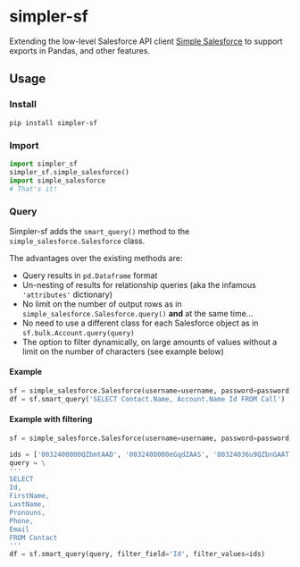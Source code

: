 # simpler-sf
Extending the low-level Salesforce API client [Simple Salesforce](https://github.com/simple-salesforce/simple-salesforce) to support exports in Pandas, and other features.

## Usage
### Install
`pip install simpler-sf`

### Import
```python
import simpler_sf
simpler_sf.simple_salesforce()
import simple_salesforce
# That's it!
```
### Query
Simpler-sf adds the `smart_query()` method to the `simple_salesforce.Salesforce` class.

The advantages over the existing methods are:
- Query results in `pd.Dataframe` format
- Un-nesting of results for relationship queries (aka the infamous `'attributes'` dictionary) 
- No limit on the number of output rows as in `simple_salesforce.Salesforce.query()` **and** at the same time...
- No need to use a different class for each Salesforce object as in `sf.bulk.Account.query(query)`
- The option to filter dynamically, on large amounts of values without a limit on the number of characters (see example below)

#### Example
```python 
sf = simple_salesforce.Salesforce(username=username, password=password, security_token=token)
df = sf.smart_query('SELECT Contact.Name, Account.Name Id FROM Call')
```

#### Example with filtering
```python 
sf = simple_salesforce.Salesforce(username=username, password=password, security_token=token)

ids = ['0032400000QZbmtAAD', '0032400000eGqdZAAS', '00324036u9QZbnGAAT', '50130000000014C']
query = \
'''
SELECT
Id,
FirstName,
LastName,
Pronouns,
Phone,
Email
FROM Contact
'''
df = sf.smart_query(query, filter_field='Id', filter_values=ids)
```
